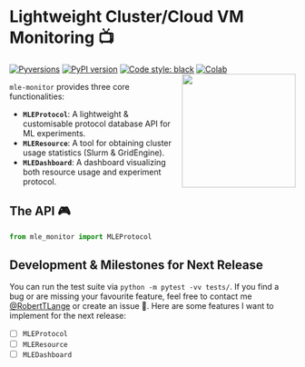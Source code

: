 # Lightweight Cluster/Cloud VM Monitoring 📺
[![Pyversions](https://img.shields.io/pypi/pyversions/mle-monitor.svg?style=flat-square)](https://pypi.python.org/pypi/mle-hyperopt)
[![PyPI version](https://badge.fury.io/py/mle-monitor.svg)](https://badge.fury.io/py/mle-hyperopt)
[![Code style: black](https://img.shields.io/badge/code%20style-black-000000.svg)](https://github.com/psf/black)
[![Colab](https://colab.research.google.com/assets/colab-badge.svg)](https://colab.research.google.com/github/RobertTLange/mle-monitor/blob/main/examples/getting_started.ipynb)
<a href="https://github.com/RobertTLange/mle-monitor/blob/main/docs/logo_transparent.png?raw=true"><img src="https://github.com/RobertTLange/mle-monitor/blob/main/docs/logo_transparent.png?raw=true" width="200" align="right" /></a>

`mle-monitor` provides three core functionalities:

- **`MLEProtocol`**: A lightweight & customisable protocol database API for ML experiments.
- **`MLEResource`**: A tool for obtaining cluster usage statistics (Slurm & GridEngine).
- **`MLEDashboard`**: A dashboard visualizing both resource usage and experiment protocol.

## The API 🎮

```python
from mle_monitor import MLEProtocol
```


## Development & Milestones for Next Release

You can run the test suite via `python -m pytest -vv tests/`. If you find a bug or are missing your favourite feature, feel free to contact me [@RobertTLange](https://twitter.com/RobertTLange) or create an issue :hugs:. Here are some features I want to implement for the next release:

- [ ] `MLEProtocol`
- [ ] `MLEResource`
- [ ] `MLEDashboard`
